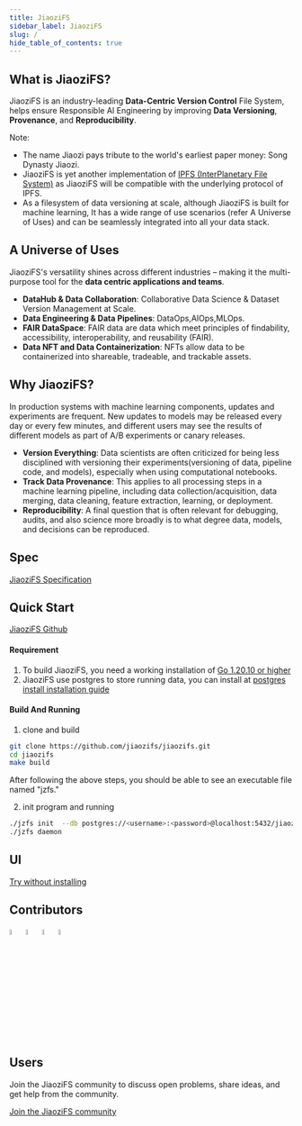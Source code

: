 ```yaml
---
title: JiaoziFS
sidebar_label: JiaoziFS
slug: /
hide_table_of_contents: true
---
```

## What is JiaoziFS?
JiaoziFS is an industry-leading **Data-Centric Version Control** File System, helps ensure Responsible AI Engineering by improving **Data Versioning**, **Provenance**, and **Reproducibility**.

Note:
* The name Jiaozi pays tribute to the world's earliest paper money: Song Dynasty Jiaozi.
* JiaoziFS is yet another implementation of [IPFS (InterPlanetary File System)](https://ipfs.tech/) as JiaoziFS will be compatible with the underlying protocol of IPFS.
* As a filesystem of data versioning at scale, although JiaoziFS is built for machine learning, It has a wide range of use scenarios (refer A Universe of Uses) and can be seamlessly integrated into all your data stack.

## A Universe of Uses
JiaoziFS's versatility shines across different industries – making it the multi-purpose tool for the **data centric applications and teams**.

* **DataHub & Data Collaboration**: Collaborative Data Science & Dataset Version Management at Scale.
* **Data Engineering & Data Pipelines**: DataOps,AIOps,MLOps.
* **FAIR DataSpace**: FAIR data are data which meet principles of findability, accessibility, interoperability, and reusability (FAIR).
* **Data NFT and Data Containerization**: NFTs allow data to be containerized into shareable, tradeable, and trackable assets.

## Why JiaoziFS?
In production systems with machine learning components, updates and experiments are frequent. New updates to models may be released every day or every few minutes, and different users may see the results of different models as part of A/B experiments or canary releases.

* **Version Everything**: Data scientists are often criticized for being less disciplined with versioning their experiments(versioning of data, pipeline code, and models), especially when using computational notebooks.
* **Track Data Provenance**: This applies to all processing steps in a machine learning pipeline, including data collection/acquisition, data merging, data cleaning, feature extraction, learning, or deployment.
* **Reproducibility**: A final question that is often relevant for debugging, audits, and also science more broadly is to what degree data, models, and decisions can be reproduced.

## Spec
[JiaoziFS Specification](https://github.com/jiaozifs/Spec)

## Quick Start
[JiaoziFS Github](https://github.com/jiaozifs/jiaozifs)

#### Requirement
1. To build JiaoziFS, you need a working installation of   [Go 1.20.10 or higher](https://golang.org/dl/)
2. JiaoziFS use postgres to store running data, you can install at  [postgres install installation guide](https://www.postgresql.org/docs/current/installation.html)

#### Build And Running

1. clone and build
```bash
git clone https://github.com/jiaozifs/jiaozifs.git
cd jiaozifs
make build
```
After following the above steps, you should be able to see an executable file named "jzfs."

2. init program and running
```bash
./jzfs init  --db postgres://<username>:<password>@localhost:5432/jiaozifs?sslmode=disable
./jzfs daemon
```

## UI
[Try without installing](https://ui.jiaozifs.com)


## Contributors
<a href="https://github.com/hunjixin" target="_blank"><img src="https://avatars.githubusercontent.com/u/41407352?v=4" width="5%" height="5%"/></a> <a href="https://github.com/Brownjy" target="_blank"><img src="https://avatars.githubusercontent.com/u/54040689?v=4" width="5%" height="5%"/></a> <a href="https://github.com/TsumikiQAQ" target="_blank"><img src="https://avatars.githubusercontent.com/u/116857998?v=4" width="5%" height="5%"/></a> <a href="https://github.com/taoshengshi" target="_blank"><img src="https://avatars.githubusercontent.com/u/33315004?v=4" width="5%" height="5%"/></a>
  
  
  

## Users
Join the JiaoziFS community to discuss open problems, share ideas, and get help from the community.

[Join the JiaoziFS community](https://forms.gle/r1esBSSjSLbdyotA9)
